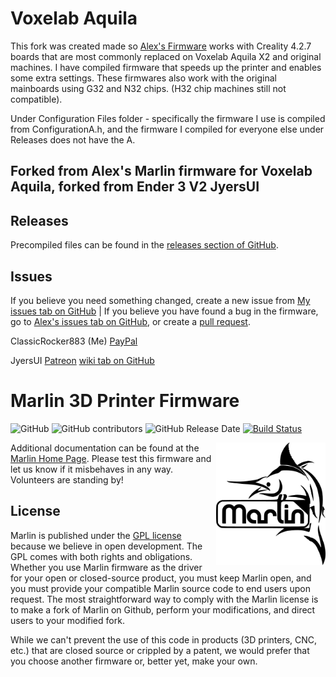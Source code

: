 # Voxelab Aquila 

This fork was created made so [Alex's Firmware](https://github.com/alexqzd/Marlin) works with Creality 4.2.7 boards that are most commonly replaced on Voxelab Aquila X2 and original machines. I have compiled firmware that speeds up the printer and enables some extra settings. These firmwares also work with the original mainboards using G32 and N32 chips. (H32 chip machines still not compatible). 

Under Configuration Files folder - specifically the firmware I use is compiled from ConfigurationA.h, and the firmware I compiled for everyone else under Releases does not have the A. 


## Forked from Alex's Marlin firmware for Voxelab Aquila, forked from Ender 3 V2 JyersUI

## Releases
Precompiled files can be found in the [releases section of GitHub](https://github.com/classicrocker883/Marlin/releases).


## Issues

If you believe you need something changed, create a new issue from [My issues tab on GitHub](https://github.com/classicrocker883/Marlin/issues) | If you believe you have found a bug in the firmware, go to [Alex's issues tab on GitHub](https://github.com/alexqzd/Marlin/issues), or create a [pull request](https://github.com/alexqzd/Marlin/pulls).

ClassicRocker883 (Me) [PayPal](https://paypal.me/AndrewLeDuc)

JyersUI [Patreon](https://www.patreon.com/jyers)
[wiki tab on GitHub](https://github.com/Jyers/Marlin/wiki)


# Marlin 3D Printer Firmware

![GitHub](https://img.shields.io/github/license/marlinfirmware/marlin.svg)
![GitHub contributors](https://img.shields.io/github/contributors/marlinfirmware/marlin.svg)
![GitHub Release Date](https://img.shields.io/github/release-date/marlinfirmware/marlin.svg)
[![Build Status](https://github.com/MarlinFirmware/Marlin/workflows/CI/badge.svg?branch=bugfix-2.0.x)](https://github.com/MarlinFirmware/Marlin/actions)

<img align="right" width=175 src="buildroot/share/pixmaps/logo/marlin-250.png" />

Additional documentation can be found at the [Marlin Home Page](https://marlinfw.org/).
Please test this firmware and let us know if it misbehaves in any way. Volunteers are standing by!


## License

Marlin is published under the [GPL license](/LICENSE) because we believe in open development. The GPL comes with both rights and obligations. Whether you use Marlin firmware as the driver for your open or closed-source product, you must keep Marlin open, and you must provide your compatible Marlin source code to end users upon request. The most straightforward way to comply with the Marlin license is to make a fork of Marlin on Github, perform your modifications, and direct users to your modified fork.

While we can't prevent the use of this code in products (3D printers, CNC, etc.) that are closed source or crippled by a patent, we would prefer that you choose another firmware or, better yet, make your own.
